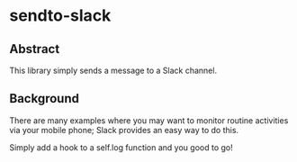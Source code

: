 # sendto-slack

## Abstract
This library simply sends a message to a Slack channel.

## Background
There are many examples where you may want to monitor routine activities via your mobile phone; Slack provides an easy way to do this.

Simply add a hook to a self.log function and you good to go!





